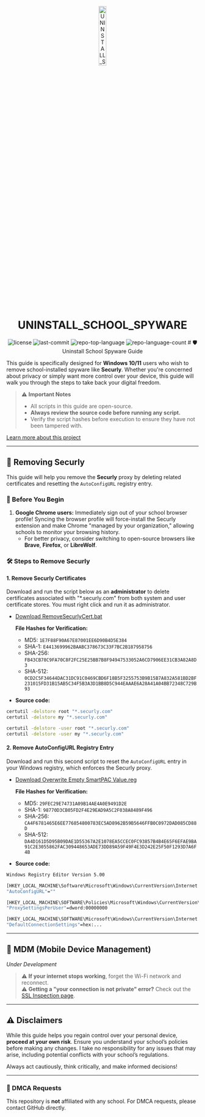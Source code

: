 <p align="center">
  <img src="https://i.imgur.com/ec0RaHP.png" width="20%" alt="UNINSTALL_SCHOOL_SPYWARE-logo">
</p>
<p align="center">
    <h1 align="center">UNINSTALL_SCHOOL_SPYWARE</h1>
</p>
<p align="center">
	<img src="https://img.shields.io/github/license/temrage/uninstall_school_spyware?style=flat&logo=opensourceinitiative&logoColor=white&color=0080ff" alt="license">
	<img src="https://img.shields.io/github/last-commit/temrage/uninstall_school_spyware?style=flat&logo=git&logoColor=white&color=0080ff" alt="last-commit">
	<img src="https://img.shields.io/github/languages/top/temrage/uninstall_school_spyware?style=flat&color=0080ff" alt="repo-top-language">
	<img src="https://img.shields.io/github/languages/count/temrage/uninstall_school_spyware?style=flat&color=0080ff" alt="repo-language-count">
# 🛡️ Uninstall School Spyware Guide

This guide is specifically designed for **Windows 10/11** users who wish to remove school-installed spyware like **Securly**. Whether you're concerned about privacy or simply want more control over your device, this guide will walk you through the steps to take back your digital freedom.

> ⚠️ **Important Notes**
> - All scripts in this guide are open-source.
> - **Always review the source code before running any script.**
> - Verify the script hashes before execution to ensure they have not been tampered with.

[Learn more about this project](https://github.com/temrage/uninstall_school_spyware/blob/main/about.md)

---

## 📜 Removing Securly

This guide will help you remove the **Securly** proxy by deleting related certificates and resetting the `AutoConfigURL` registry entry. 

### 🚨 Before You Begin
1. **Google Chrome users:** Immediately sign out of your school browser profile! Syncing the browser profile will force-install the Securly extension and make Chrome "managed by your organization," allowing schools to monitor your browsing history. 
   - For better privacy, consider switching to open-source browsers like **Brave**, **Firefox**, or **LibreWolf**.

### 🛠️ Steps to Remove Securly

#### 1. Remove Securly Certificates

Download and run the script below as an **administrator** to delete certificates associated with "*.securly.com" from both system and user certificate stores. You must right click and run it as administrator.
- [Download RemoveSecurlyCert.bat](https://github.com/temrage/uninstall_school_spyware/releases/download/release/RemoveSecurlyCert.bat)

   **File Hashes for Verification:**
   - MD5: `1E7F88F90A67E87001EE6D90B4D5E384`
   - SHA-1: `E4413699962BAABC378673C33F7BC2B187958756`
   - SHA-256: `FB43CB78C9FA70C8F2FC25E25BB7B8F94947533052A6CD7906EE31CB3A82A8D3`
   - SHA-512: `0CD2C5F34644DAC31DC91C0469CBD6F18B5F3255753B9B15B7A832A581BD2BF231015FD31B15AB5C34F5B3A3D1BB8D5C944EAAAE6A28A41A04BB72348C729B93`

- **Source code:**
```bash
certutil -delstore root "*.securly.com"
certutil -delstore my "*.securly.com"

certutil -delstore -user root "*.securly.com"
certutil -delstore -user my "*.securly.com"
```

#### 2. Remove AutoConfigURL Registry Entry

Download and run this second script to reset the `AutoConfigURL` entry in your Windows registry, which enforces the Securly proxy.

- [Download Overwrite Empty SmartPAC Value.reg](https://github.com/temrage/uninstall_school_spyware/releases/download/release/Overwrite.Empty.SmartPAC.Value.reg)

   **File Hashes for Verification:**
   - MD5: `29FEC29E74731A09B14AE4A0E9491D2E`
   - SHA-1: `98770D3CB05FD2F4E29EAD9A5C2F038A8489F496`
   - SHA-256: `CA4F6781465E6EE776854800783EC5AD8962B59B5646FFB0C0972DAD085CD88D`
   - SHA-512: `DA4D161D5D95B09DAE1D55367A2E1078EA5CCEC0FC93857B4B4E65F6EFAE9BA91C2E3055862FAC309448653ADE73DD89A59F49F4E3D242E25F50F1293D7A6F4B`

- **Source code:**
```bash
Windows Registry Editor Version 5.00

[HKEY_LOCAL_MACHINE\Software\Microsoft\Windows\CurrentVersion\Internet Settings]
"AutoConfigURL"=""

[HKEY_LOCAL_MACHINE\SOFTWARE\Policies\Microsoft\Windows\CurrentVersion\Internet Settings]
"ProxySettingsPerUser"=dword:00000000

[HKEY_LOCAL_MACHINE\SOFTWARE\Microsoft\Windows\CurrentVersion\Internet Settings\Connections]
"DefaultConnectionSettings"=hex:...
```

---

## 🔧 MDM (Mobile Device Management)
*Under Development*

> ⚠️ **If your internet stops working**, forget the Wi-Fi network and reconnect.  
> ⚠️ **Getting a "your connection is not private" error?** Check out the [SSL Inspection page](https://github.com/temrage/school_ssl_inspection).

---

## ⚠️ Disclaimers
While this guide helps you regain control over your personal device, **proceed at your own risk**. Ensure you understand your school’s policies before making any changes. I take no responsibility for any issues that may arise, including potential conflicts with your school’s regulations. 

Always act cautiously, think critically, and make informed decisions!

---

### 📧 DMCA Requests
This repository is **not** affiliated with any school. For DMCA requests, please contact GitHub directly.

